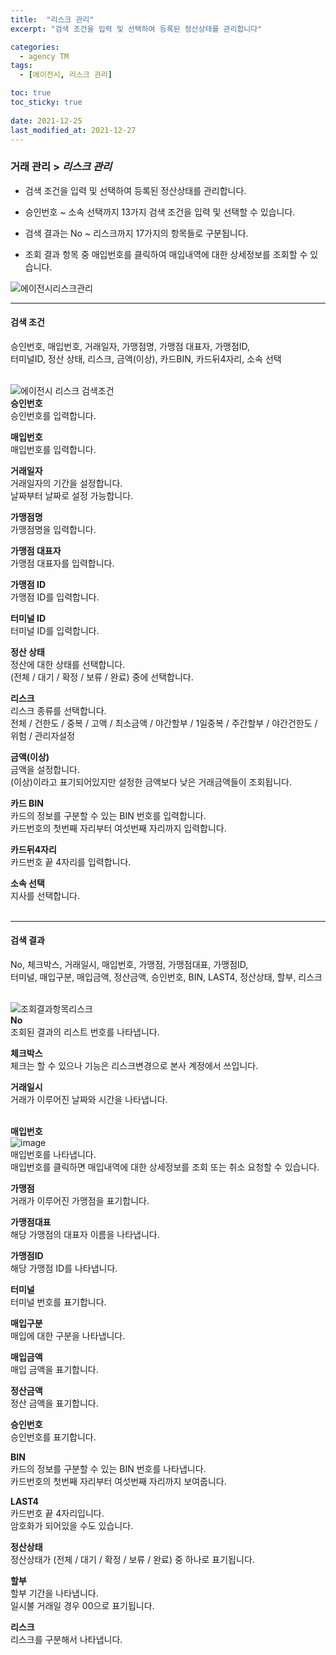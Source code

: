 ```yaml
---
title:  "리스크 관리"
excerpt: "검색 조건을 입력 및 선택하여 등록된 정산상태를 관리합니다"

categories:
  - agency TM
tags:
  - [에이전시, 리스크 관리]

toc: true
toc_sticky: true
 
date: 2021-12-25
last_modified_at: 2021-12-27
---
```

### 거래 관리 > *리스크 관리*
- 검색 조건을 입력 및 선택하여 등록된 정산상태를 관리합니다.

- 승인번호 ~ 소속 선택까지 13가지 검색 조건을 입력 및 선택할 수 있습니다.

- 검색 결과는 No ~ 리스크까지 17가지의 항목들로 구분됩니다.

- 조회 결과 항목 중 매입번호를 클릭하여 매입내역에 대한 상세정보를 조회할 수 있습니다.

![에이전시리스크관리](https://user-images.githubusercontent.com/95394003/147452345-4fd03046-d3af-40f6-a69d-3a213ea0f3e3.jpeg)

---

#### 검색 조건
승인번호, 매입번호, 거래일자, 가맹점명, 가맹점 대표자, 가맹점ID,<br>터미널ID, 정산 상태, 리스크, 금액(이상), 카드BIN, 카드뒤4자리, 소속 선택<br>
<br>

![에이전시 리스크 검색조건](https://user-images.githubusercontent.com/95394003/147452404-40be8990-c804-4d6b-ad9e-9a1c1c961c95.jpeg)<br>
**승인번호**<br>
승인번호를 입력합니다.

**매입번호**<br>
매입번호를 입력합니다.

**거래일자**<br>
거래일자의 기간을 설정합니다.<br>날짜부터 날짜로 설정 가능합니다.

**가맹점명**<br>
가맹점명을 입력합니다.

**가맹점 대표자**<br>
가맹점 대표자를 입력합니다.

**가맹점 ID**<br>
가맹점 ID를 입력합니다.

**터미널 ID**<br>
터미널 ID를 입력합니다.

**정산 상태**<br>
정산에 대한 상태를 선택합니다.<br>
(전체 / 대기 / 확정 / 보류 / 완료) 중에 선택합니다.

**리스크**<br>
리스크 종류를 선택합니다.<br>
전체 / 건한도 / 중복 / 고액 / 최소금액 / 야간할부 / 1일중복 / 주간할부 / 야간건한도 / 위험 / 관리자설정

**금액(이상)**<br>
금액을 설정합니다. <br>(이상)이라고 표기되어있지만 설정한 금액보다 낮은 거래금액들이 조회됩니다.

**카드 BIN**<br>
카드의 정보를 구분할 수 있는 BIN 번호를 입력합니다.<br>
카드번호의 첫번째 자리부터 여섯번째 자리까지 입력합니다.

**카드뒤4자리**<br>
카드번호 끝 4자리를 입력합니다.

**소속 선택**<br>
지사를 선택합니다.
<br>
<br>

---

#### 검색 결과
No, 체크박스, 거래일시, 매입번호, 가맹점, 가맹점대표, 가맹점ID,<br>터미널, 매입구분, 매입금액, 정산금액, 승인번호, BIN, LAST4, 정산상태, 할부, 리스크<br>
<br>

![조회결과항목리스크](https://user-images.githubusercontent.com/95394003/146511773-616b7263-2dc0-4068-8ae2-cacfe6ad62b4.png)<br>
**No**<br>
조회된 결과의 리스트 번호를 나타냅니다.

**체크박스**<br>
체크는 할 수 있으나 기능은 리스크변경으로 본사 계정에서 쓰입니다.

**거래일시**<br>
거래가 이루어진 날짜와 시간을 나타냅니다.
<br>
<br>

**매입번호**<br>
![image](https://user-images.githubusercontent.com/95394003/146509871-391da55c-123e-43ef-913b-452e33c6dcf5.png)<br>
매입번호를 나타냅니다.<br>매입번호를 클릭하면 매입내역에 대한 상세정보를 조회 또는 취소 요청할 수 있습니다.
<br>

**가맹점**<br>
거래가 이루어진 가맹점을 표기합니다.

**가맹점대표**<br>
해당 가맹점의 대표자 이름을 나타냅니다.

**가맹점ID**<br>
해당 가맹점 ID를 나타냅니다.

**터미널**<br>
터미널 번호를 표기합니다.

**매입구분**<br>
매입에 대한 구분을 나타냅니다.

**매입금액**<br>
매입 금액을 표기합니다.

**정산금액**<br>
정산 금액을 표기합니다.

**승인번호**<br>
승인번호를 표기합니다.

**BIN**<br>
카드의 정보를 구분할 수 있는 BIN 번호를 나타냅니다.<br>
카드번호의 첫번째 자리부터 여섯번째 자리까지 보여줍니다.

**LAST4**<br>
카드번호 끝 4자리입니다.<br>
암호화가 되어있을 수도 있습니다.

**정산상태**<br>
정산상태가 (전체 / 대기 / 확정 / 보류 / 완료) 중 하나로 표기됩니다.

**할부**<br>
할부 기간을 나타냅니다.<br>
일시불 거래일 경우 00으로 표기됩니다.

**리스크**<br>
리스크를 구분해서 나타냅니다. 
